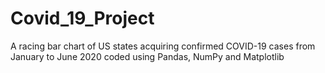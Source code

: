 # Covid_19_Project
A racing bar chart of US states acquiring confirmed COVID-19 cases from January to June 2020 coded using Pandas, NumPy and Matplotlib
